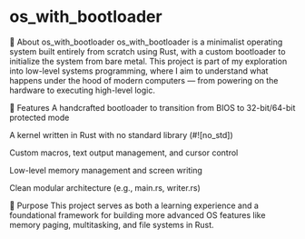 # os_with_bootloader
🧠 About os_with_bootloader
os_with_bootloader is a minimalist operating system built entirely from scratch using Rust, with a custom bootloader to initialize the system from bare metal. This project is part of my exploration into low-level systems programming, where I aim to understand what happens under the hood of modern computers — from powering on the hardware to executing high-level logic.

🔧 Features
A handcrafted bootloader to transition from BIOS to 32-bit/64-bit protected mode

A kernel written in Rust with no standard library (#![no_std])

Custom macros, text output management, and cursor control

Low-level memory management and screen writing

Clean modular architecture (e.g., main.rs, writer.rs)

🚀 Purpose
This project serves as both a learning experience and a foundational framework for building more advanced OS features like memory paging, multitasking, and file systems in Rust.



